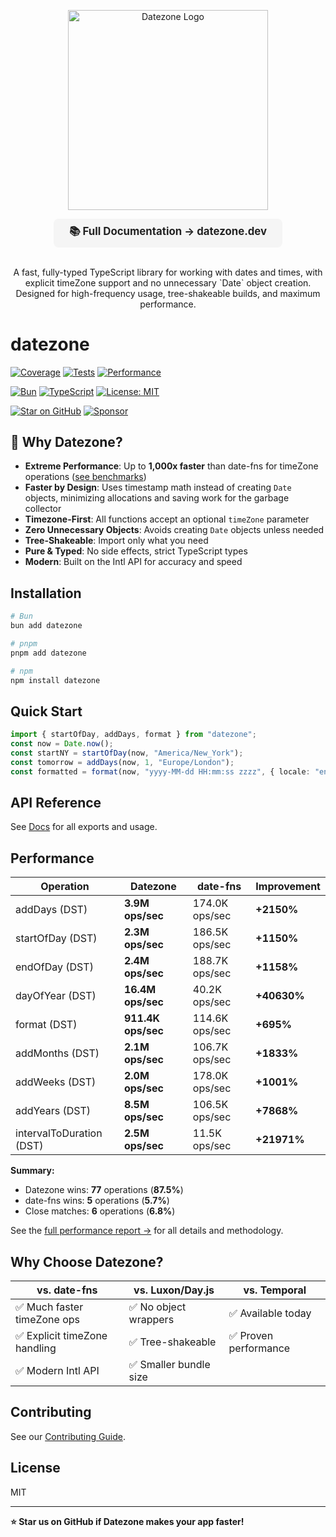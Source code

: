 <!-- Logo (centered) -->
<p align="center">
  <a href="https://datezone.dev">
    <img src="https://datezone.dev/branding/datezone-logo-wordmark-light.svg" alt="Datezone Logo" width="320" />
  </a>
</p>

<!-- Full Documentation Link -->
<p align="center">
  <a href="https://datezone.dev" style="font-size:1.2em; font-weight:bold; background:#f5f5f5; padding:0.5em 1.5em; border-radius:8px; display:inline-block; text-decoration:none; color:#222; margin-bottom:1em;">
    📚 Full Documentation → datezone.dev
  </a>
</p>
<p align="center">
 A fast, fully-typed TypeScript library for working with dates and times, with explicit timeZone support and no unnecessary `Date` object creation. Designed for high-frequency usage, tree-shakeable builds, and maximum performance.
</p>

# datezone

[![Coverage](https://img.shields.io/badge/Coverage-91%25-brightgreen?style=flat-square)](../../tools/coverage)
[![Tests](https://img.shields.io/badge/Tests-Passing-brightgreen?style=flat-square&logo=testing-library)](../../tools/coverage)
[![Performance](https://img.shields.io/badge/Performance-1000x%20faster%20than%20date--fns-success?style=flat-square)](https://github.com/cjkihl/datezone/blob/main/tools/benchmark/reports/comparison-report.md)

[![Bun](https://img.shields.io/badge/Bun-000?logo=bun&logoColor=fff&style=flat-square)](https://bun.sh)
[![TypeScript](https://img.shields.io/badge/TypeScript-First-blue?style=flat-square)](https://www.typescriptlang.org/)
[![License: MIT](https://img.shields.io/badge/License-MIT-yellow.svg?style=flat-square)](https://opensource.org/licenses/MIT)

[![Star on GitHub](https://img.shields.io/github/stars/cjkihl/datezone?style=flat-square&logo=github)](https://github.com/cjkihl/datezone/stargazers)
[![Sponsor](https://img.shields.io/badge/Sponsor-❤-ff69b4?style=flat-square&logo=github-sponsors)](https://github.com/sponsors/cjkihl)

## 🚀 Why Datezone?

- **Extreme Performance**: Up to **1,000x faster** than date-fns for timeZone operations ([see benchmarks](https://datezone.dev/benchmarks/comparison-report))
- **Faster by Design**: Uses timestamp math instead of creating `Date` objects, minimizing allocations and saving work for the garbage collector
- **Timezone-First**: All functions accept an optional `timeZone` parameter
- **Zero Unnecessary Objects**: Avoids creating `Date` objects unless needed
- **Tree-Shakeable**: Import only what you need
- **Pure & Typed**: No side effects, strict TypeScript types
- **Modern**: Built on the Intl API for accuracy and speed

## Installation

```sh
# Bun
bun add datezone

# pnpm
pnpm add datezone

# npm
npm install datezone
```

## Quick Start

```ts
import { startOfDay, addDays, format } from "datezone";
const now = Date.now();
const startNY = startOfDay(now, "America/New_York");
const tomorrow = addDays(now, 1, "Europe/London");
const formatted = format(now, "yyyy-MM-dd HH:mm:ss zzzz", { locale: "en", timeZone: "America/New_York" });
```

## API Reference

See [Docs](https://datezone.dev/docs/introduction) for all exports and usage.

## Performance

| Operation | Datezone | date-fns | Improvement |
|-----------|----------|----------|-------------|
| addDays (DST) | **3.9M ops/sec** | 174.0K ops/sec | **+2150%** |
| startOfDay (DST) | **2.3M ops/sec** | 186.5K ops/sec | **+1150%** |
| endOfDay (DST) | **2.4M ops/sec** | 188.7K ops/sec | **+1158%** |
| dayOfYear (DST) | **16.4M ops/sec** | 40.2K ops/sec | **+40630%** |
| format (DST) | **911.4K ops/sec** | 114.6K ops/sec | **+695%** |
| addMonths (DST) | **2.1M ops/sec** | 106.7K ops/sec | **+1833%** |
| addWeeks (DST) | **2.0M ops/sec** | 178.0K ops/sec | **+1001%** |
| addYears (DST) | **8.5M ops/sec** | 106.5K ops/sec | **+7868%** |
| intervalToDuration (DST) | **2.5M ops/sec** | 11.5K ops/sec | **+21971%** |

**Summary:**
- Datezone wins: **77** operations (**87.5%**)  
- date-fns wins: **5** operations (**5.7%**)  
- Close matches: **6** operations (**6.8%**)

See the [full performance report →](https://datezone.dev/benchmarks/comparison-report) for all details and methodology.

## Why Choose Datezone?

| vs. date-fns | vs. Luxon/Day.js | vs. Temporal |
|--------------|------------------|-------------|
| ✅ Much faster timeZone ops | ✅ No object wrappers | ✅ Available today |
| ✅ Explicit timeZone handling | ✅ Tree-shakeable | ✅ Proven performance |
| ✅ Modern Intl API | ✅ Smaller bundle size | |

## Contributing

See our [Contributing Guide](https://github.com/cjkihl/datezone/blob/main/packages/datezone/CONTRIBUTING.md).

## License

MIT

---

**⭐ Star us on GitHub if Datezone makes your app faster!**
